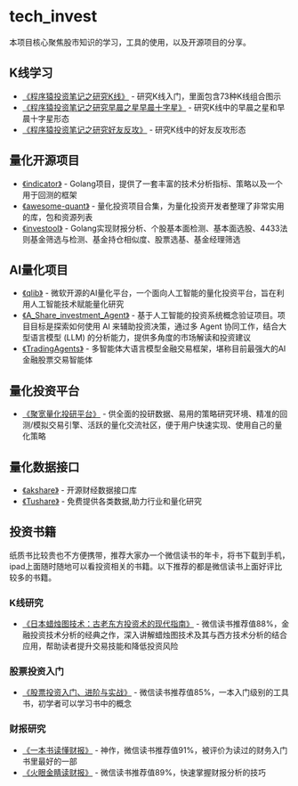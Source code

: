 # tech_invest

本项目核心聚焦股市知识的学习，工具的使用，以及开源项目的分享。

## K线学习

- [《程序猿投资笔记之研究K线》](https://mp.weixin.qq.com/s/edKjMuc6ugPNRdfT8ZcyCw) - 研究K线入门，里面包含73种K线组合图示
- [《程序猿投资笔记之研究早晨之星早晨十字星》](https://mp.weixin.qq.com/s/IuuX0yKGQv7TMa1YdljkJQ) - 研究K线中的早晨之星和早晨十字星形态
- [《程序猿投资笔记之研究好友反攻》](https://mp.weixin.qq.com/s/9WUYyZOEHcyeTshJEdnS0w) - 研究K线中的好友反攻形态

## 量化开源项目

- [《indicator》](https://github.com/cinar/indicator) - Golang项目，提供了一套丰富的技术分析指标、策略以及一个用于回测的框架
- [《awesome-quant》](https://github.com/wilsonfreitas/awesome-quant) - 量化投资项目合集，为量化投资开发者整理了非常实用的库，包和资源列表
- [《investool》](https://github.com/axiaoxin-com/investool) - Golang实现财报分析、个股基本面检测、基本面选股、4433法则基金筛选与检测、基金持仓相似度、股票选基、基金经理筛选

## AI量化项目

- [《qlib》](https://github.com/microsoft/qlib) - 微软开源的AI量化平台，一个面向人工智能的量化投资平台，旨在利用人工智能技术赋能量化研究
- [《A_Share_investment_Agent》](https://github.com/24mlight/A_Share_investment_Agent) - 基于人工智能的投资系统概念验证项目。项目目标是探索如何使用 AI 来辅助投资决策，通过多 Agent 协同工作，结合大型语言模型 (LLM) 的分析能力，提供多角度的市场解读和投资建议
- [《TradingAgents》](https://github.com/TauricResearch/TradingAgents) - 多智能体大语言模型金融交易框架，堪称目前最强大的AI金融股票交易智能体

## 量化投资平台

- [《聚宽量化投研平台》](https://www.joinquant.com/) - 供全面的投研数据、易用的策略研究环境、精准的回测/模拟交易引擎、活跃的量化交流社区，便于用户快速实现、使用自己的量化策略


## 量化数据接口

- [《akshare》](https://github.com/akfamily/akshare) - 开源财经数据接口库
- [《Tushare》](https://tushare.pro/) - 免费提供各类数据,助力行业和量化研究

## 投资书籍

纸质书比较贵也不方便携带，推荐大家办一个微信读书的年卡，将书下载到手机，ipad上面随时随地可以看投资相关的书籍。以下推荐的都是微信读书上面好评比较多的书籍。

### K线研究

- [《日本蜡烛图技术：古老东方投资术的现代指南》](https://weread.qq.com/web/reader/e9032c1071e8af44e90ae59) - 微信读书推荐值88%，金融投资技术分析的经典之作，深入讲解蜡烛图技术及其与西方技术分析的结合应用，帮助读者提升交易技能和降低投资风险

### 股票投资入门

- [《股票投资入门、进阶与实战》](https://weread.qq.com/web/reader/b2432a80813ab6ea6g018b18) - 微信读书推荐值85%，一本入门级别的工具书，初学者可以学习书中的概念

### 财报研究

- [《一本书读懂财报》](https://weread.qq.com/web/reader/15332930813ab7572g018073) - 神作，微信读书推荐值91%，被评价为读过的财务入门书里最好的一部
- [《火眼金睛读财报》](https://weread.qq.com/web/reader/e3832250813ab6fe5g01223b) - 微信读书推荐值89%，快速掌握财报分析的技巧
